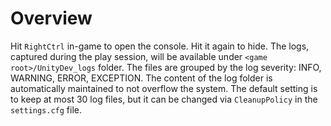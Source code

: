 # Overview

Hit `RightCtrl` in-game to open the console. Hit it again to hide. The logs, captured during the
play session, will be available under `<game root>/UnityDev_logs` folder. The files are grouped by
the log severity: INFO, WARNING, ERROR, EXCEPTION. The content of the log folder is automatically
maintained to not overflow the system. The default setting is to keep at most 30 log files, but it
can be changed via `CleanupPolicy` in the `settings.cfg` file.
